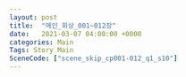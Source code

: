 ```yaml
---
layout: post
title:  "메인_회상_001~012장"
date:   2021-03-07 04:00:00 +0000
categories: Main
Tags: Story Main
SceneCode: ["scene_skip_cp001-012_q1_s10"]
---
```

